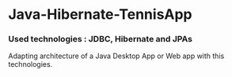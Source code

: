 # Java-Hibernate-TennisApp
### Used technologies : JDBC, Hibernate and JPAs
 
Adapting architecture of a Java Desktop App or Web app with this technologies.

